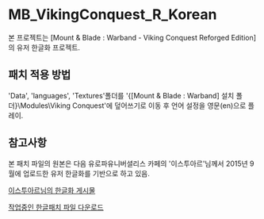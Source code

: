 # MB_VikingConquest_R_Korean
본 프로젝트는 [Mount &amp; Blade : Warband - Viking Conquest Reforged Edition]의 유저 한글화 프로젝트.

패치 적용 방법
------------------
'Data', 'languages', 'Textures'폴더를 '{[Mount &amp; Blade : Warband] 설치 폴더}\Modules\Viking Conquest'에 덮어쓰기로 이동 후 언어 설정을 영문(en)으로 플레이.

참고사항
------------------
본 패치 파일의 원본은 다음 유로파유니버셜리스 카페의 '이스투아르'님께서 2015년 9월에 업로드한 유저 한글화를 기반으로 하고 있음.

[이스투아르님의 한글화 게시물](http://cafe.daum.net/Europa/OFSe/5)

[작업중인 한글패치 파일 다운로드](https://github.com/21garam/MB_VikingConquest_R_Korean/archive/master.zip)
